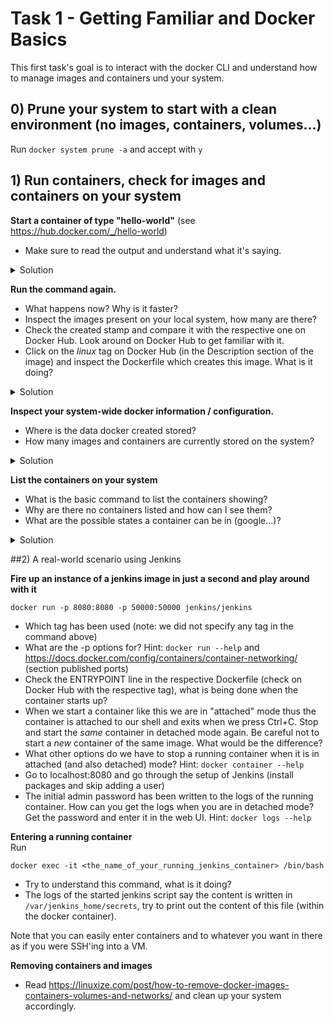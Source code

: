 # Task 1 - Getting Familiar and Docker Basics

This first task's goal is to interact with the docker CLI and understand how to manage images and containers und your system.

## 0) Prune your system to start with a clean environment (no images, containers, volumes...)
Run `docker system prune -a` and accept with `y`

## 1) Run containers, check for images and containers on your system

**Start a container of type "hello-world"** (see https://hub.docker.com/_/hello-world)

- Make sure to read the output and understand what it's saying.
<details>
  <summary>Solution</summary>

```
$ docker run hello-world
Unable to find image 'hello-world:latest' locally
latest: Pulling from library/hello-world
2db29710123e: Pull complete
Digest: sha256:37a0b92b08d4919615c3ee023f7ddb068d12b8387475d64c622ac30f45c29c51
Status: Downloaded newer image for hello-world:latest

Hello from Docker!
This message shows that your installation appears to be working correctly.

To generate this message, Docker took the following steps:
 1. The Docker client contacted the Docker daemon.
 2. The Docker daemon pulled the "hello-world" image from the Docker Hub.
    (amd64)
 3. The Docker daemon created a new container from that image which runs the
    executable that produces the output you are currently reading.
 4. The Docker daemon streamed that output to the Docker client, which sent it
    to your terminal.

To try something more ambitious, you can run an Ubuntu container with:
 $ docker run -it ubuntu bash

Share images, automate workflows, and more with a free Docker ID:
 https://hub.docker.com/

For more examples and ideas, visit:
 https://docs.docker.com/get-started/
```
</details>

**Run the command again.**
- What happens now? Why is it faster?
- Inspect the images present on your local system, how many are there?
- Check the created stamp and compare it with the respective one on Docker Hub. Look around on Docker Hub to get familiar with it.
- Click on the _linux_ tag on Docker Hub (in the Description section of the image) and inspect the Dockerfile which creates this image. What is it doing?

<details>
  <summary>Solution</summary>

```
$ docker images ls
REPOSITORY    TAG       IMAGE ID       CREATED       SIZE
hello-world   latest    feb5d9fea6a5   6 weeks ago   13.3kB
```
or with a shortcut
```
$ docker images
REPOSITORY    TAG       IMAGE ID       CREATED       SIZE
hello-world   latest    feb5d9fea6a5   6 weeks ago   13.3kB
```
</details>

**Inspect your system-wide docker information / configuration.**
- Where is the data docker created stored? 
- How many images and containers are currently stored on the system?
<details>
  <summary>Solution</summary>

```
$ docker info
...
```
</details>

**List the containers on your system**

- What is the basic command to list the containers showing? 
- Why are there no containers listed and how can I see them?
- What are the possible states a container can be in (google...)?
<details>
  <summary>Solution</summary>

```
$ docker container ls
CONTAINER ID   IMAGE     COMMAND   CREATED   STATUS    PORTS     NAMES
```
or with a shortcut
```
$ docker ps
CONTAINER ID   IMAGE     COMMAND   CREATED   STATUS    PORTS     NAMES
```

to list excited containers as well: 
```
$ docker ps -a
REPOSITORY    TAG       IMAGE ID       CREATED       SIZE
CONTAINER ID   IMAGE         COMMAND    CREATED              STATUS                          PORTS     NAMES
add3bc705fbe   hello-world   "/hello"   About a minute ago   Exited (0) About a minute ago             wizardly_sutherland
d6780e6c8d1d   hello-world   "/hello"   About a minute ago   Exited (0) About a minute ago             magical_black
```
</details>

##2) A real-world scenario using Jenkins

**Fire up an instance of a jenkins image in just a second and play around with it**
```
docker run -p 8080:8080 -p 50000:50000 jenkins/jenkins
```

- Which tag has been used (note: we did not specify any tag in the command above)
- What are the -p options for? Hint: `docker run --help` and https://docs.docker.com/config/containers/container-networking/ (section published ports)
- Check the ENTRYPOINT line in the respective Dockerfile (check on Docker Hub with the respective tag), what is being done when the container starts up?
- When we start a container like this we are in "attached" mode thus the container is attached to our shell and exits when we press Ctrl+C. Stop and start the _same_ container in detached mode again. Be careful not to start a _new_ container of the same image. What would be the difference?
- What other options do we have to stop a running container when it is in attached (and also detached) mode? Hint: `docker container --help`
- Go to localhost:8080 and go through the setup of Jenkins (install packages and skip adding a user)
- The initial admin password has been written to the logs of the running container. How can you get the logs when you are in detached mode? Get the password and enter it in the web UI. Hint: `docker logs --help`

**Entering a running container**  
Run
```
docker exec -it <the_name_of_your_running_jenkins_container> /bin/bash
```
- Try to understand this command, what is it doing?
- The logs of the started jenkins script say the content is written in `/var/jenkins_home/secrets`, try to print out the content of this file (within the docker container).

Note that you can easily enter containers and to whatever you want in there as if you were SSH'ing into a VM.

**Removing containers and images**  
- Read https://linuxize.com/post/how-to-remove-docker-images-containers-volumes-and-networks/ and clean up your system accordingly.


##